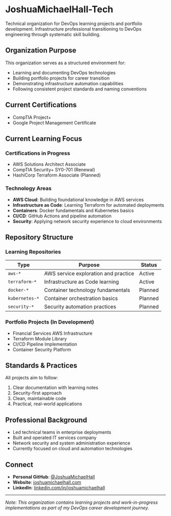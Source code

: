 # JoshuaMichaelHall-Tech

Technical organization for DevOps learning projects and portfolio development. Infrastructure professional transitioning to DevOps engineering through systematic skill building.

## Organization Purpose

This organization serves as a structured environment for:
- Learning and documenting DevOps technologies
- Building portfolio projects for career transition
- Demonstrating infrastructure automation capabilities
- Following consistent project standards and naming conventions

## Current Certifications
- CompTIA Project+
- Google Project Management Certificate

## Current Learning Focus

### Certifications in Progress
- AWS Solutions Architect Associate
- CompTIA Security+ SY0-701 (Renewal)
- HashiCorp Terraform Associate (Planned)

### Technology Areas
- **AWS Cloud**: Building foundational knowledge in AWS services
- **Infrastructure as Code**: Learning Terraform for automated deployments
- **Containers**: Docker fundamentals and Kubernetes basics
- **CI/CD**: GitHub Actions and pipeline automation
- **Security**: Applying network security experience to cloud environments

## Repository Structure

### Learning Repositories
| Type | Purpose | Status |
|------|---------|--------|
| `aws-*` | AWS service exploration and practice | Active |
| `terraform-*` | Infrastructure as Code learning | Active |
| `docker-*` | Container technology fundamentals | Planned |
| `kubernetes-*` | Container orchestration basics | Planned |
| `security-*` | Security automation practices | Planned |

### Portfolio Projects (In Development)
- Financial Services AWS Infrastructure
- Terraform Module Library
- CI/CD Pipeline Implementation
- Container Security Platform

## Standards & Practices

All projects aim to follow:
1. Clear documentation with learning notes
2. Security-first approach
3. Clean, maintainable code
4. Practical, real-world applications

## Professional Background

- Led technical teams in enterprise deployments
- Built and operated IT services company
- Network security and system administration experience
- Currently focused on cloud and automation technologies

## Connect

- **Personal GitHub**: [@JoshuaMichaelHall](https://github.com/JoshuaMichaelHall)
- **Website**: [joshuamichaelhall.com](https://joshuamichaelhall.com)
- **LinkedIn**: [linkedin.com/in/joshuamichaelhall](https://linkedin.com/in/joshuamichaelhall)

---

*Note: This organization contains learning projects and work-in-progress implementations as part of my DevOps career development journey.*
